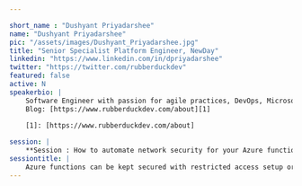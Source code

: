 ```yaml
---

short_name : "Dushyant Priyadarshee"
name: "Dushyant Priyadarshee"
pic: "/assets/images/Dushyant_Priyadarshee.jpg"
title: "Senior Specialist Platform Engineer, NewDay"
linkedin: "https://www.linkedin.com/in/dpriyadarshee"
twitter: "https://twitter.com/rubberduckdev"
featured: false
active: N
speakerbio: |
    Software Engineer with passion for agile practices, DevOps, Microsoft technologies and all things Azure.
    Blog: [https://www.rubberduckdev.com/about][1]

    [1]: [https://www.rubberduckdev.com/about]
    
session: |
    **Session : How to automate network security for your Azure functions**
sessiontitle: |
    Azure functions can be kept secured with restricted access setup or Azure AD based authentication etc. We will see some basic access control to secure an Azure function. Then we will use dotnet based Azure function as an example to describe an ecosystem. There will be few Azure tech introductions e.g. Azure event grid, resource graph explorer etc and few demos with a dotnet core Azure function. Overall we will discuss and design the architecture of a system automating the network security for the ecosystem with multiple Azure functions. This idea can be spanned to a more complex environment, we might touch on that.
---
```


